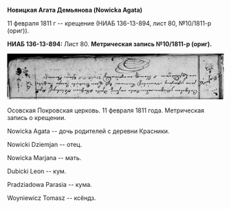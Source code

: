 **Новицкая Агата Демьянова (Nowicka Agata)**

11 февраля 1811 г -- крещение (НИАБ 136-13-894, лист 80, №10/1811-р
(ориг)).

**НИАБ 136-13-894:** Лист 80. **Метрическая запись №10/1811-р (ориг).**

![](./media/085d4089214ba7207e338426f9ccf27f6d3c3095.png)

Осовская Покровская церковь. 11 февраля 1811 года. Метрическая запись о
крещении.

Nowicka Agata -- дочь родителей с деревни Красники.

Nowicki Dziemjan -- отец.

Nowicka Marjana -- мать.

Dubicki Leon -- кум.

Pradziadowa Parasia -- кума.

Woyniewicz Tomasz -- ксёндз.
